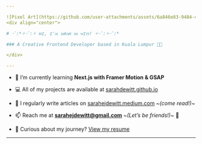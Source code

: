 ```yaml
---

![Pixel Art](https://github.com/user-attachments/assets/6a846e83-9484-4723-845c-c735f7aa54c5)  
<div align="center">

# ･ﾟ:*✧･ﾟ:✧ ʜɪ, ɪ'ᴍ ꜱᴀʀᴀʜ ᴅᴇ ᴡɪᴛᴛ! ✧･ﾟ:✧･ﾟ:*

### A Creative Frontend Developer based in Kuala Lumpur 🌸✨

</div>

---
```


- 🌱 I’m currently learning **Next.js with Framer Motion & GSAP**

- 💻 All of my projects are available at [sarahdewitt.github.io](https://sarahdewitt.github.io)

- 💌 I regularly write articles on [sarahejdewitt.medium.com](https://sarahejdewitt.medium.com) ~*(come read!)*~

- 📫 Reach me at **sarahejdewitt@gmail.com** ~*(Let’s be friends!)*~ 🐾

- 💼 Curious about my journey? [View my resume](https://tinyurl.com/sarahdwresume)

---

